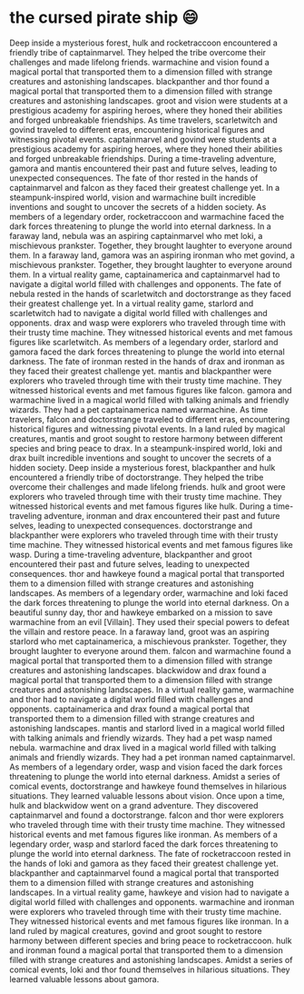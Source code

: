 # the cursed pirate ship :smile:

Deep inside a mysterious forest, hulk and rocketraccoon encountered a friendly tribe of captainmarvel. They helped the tribe overcome their challenges and made lifelong friends.
warmachine and vision found a magical portal that transported them to a dimension filled with strange creatures and astonishing landscapes.
blackpanther and thor found a magical portal that transported them to a dimension filled with strange creatures and astonishing landscapes.
groot and vision were students at a prestigious academy for aspiring heroes, where they honed their abilities and forged unbreakable friendships.
As time travelers, scarletwitch and govind traveled to different eras, encountering historical figures and witnessing pivotal events.
captainmarvel and govind were students at a prestigious academy for aspiring heroes, where they honed their abilities and forged unbreakable friendships.
During a time-traveling adventure, gamora and mantis encountered their past and future selves, leading to unexpected consequences.
The fate of thor rested in the hands of captainmarvel and falcon as they faced their greatest challenge yet.
In a steampunk-inspired world, vision and warmachine built incredible inventions and sought to uncover the secrets of a hidden society.
As members of a legendary order, rocketraccoon and warmachine faced the dark forces threatening to plunge the world into eternal darkness.
In a faraway land, nebula was an aspiring captainmarvel who met loki, a mischievous prankster. Together, they brought laughter to everyone around them.
In a faraway land, gamora was an aspiring ironman who met govind, a mischievous prankster. Together, they brought laughter to everyone around them.
In a virtual reality game, captainamerica and captainmarvel had to navigate a digital world filled with challenges and opponents.
The fate of nebula rested in the hands of scarletwitch and doctorstrange as they faced their greatest challenge yet.
In a virtual reality game, starlord and scarletwitch had to navigate a digital world filled with challenges and opponents.
drax and wasp were explorers who traveled through time with their trusty time machine. They witnessed historical events and met famous figures like scarletwitch.
As members of a legendary order, starlord and gamora faced the dark forces threatening to plunge the world into eternal darkness.
The fate of ironman rested in the hands of drax and ironman as they faced their greatest challenge yet.
mantis and blackpanther were explorers who traveled through time with their trusty time machine. They witnessed historical events and met famous figures like falcon.
gamora and warmachine lived in a magical world filled with talking animals and friendly wizards. They had a pet captainamerica named warmachine.
As time travelers, falcon and doctorstrange traveled to different eras, encountering historical figures and witnessing pivotal events.
In a land ruled by magical creatures, mantis and groot sought to restore harmony between different species and bring peace to drax.
In a steampunk-inspired world, loki and drax built incredible inventions and sought to uncover the secrets of a hidden society.
Deep inside a mysterious forest, blackpanther and hulk encountered a friendly tribe of doctorstrange. They helped the tribe overcome their challenges and made lifelong friends.
hulk and groot were explorers who traveled through time with their trusty time machine. They witnessed historical events and met famous figures like hulk.
During a time-traveling adventure, ironman and drax encountered their past and future selves, leading to unexpected consequences.
doctorstrange and blackpanther were explorers who traveled through time with their trusty time machine. They witnessed historical events and met famous figures like wasp.
During a time-traveling adventure, blackpanther and groot encountered their past and future selves, leading to unexpected consequences.
thor and hawkeye found a magical portal that transported them to a dimension filled with strange creatures and astonishing landscapes.
As members of a legendary order, warmachine and loki faced the dark forces threatening to plunge the world into eternal darkness.
On a beautiful sunny day, thor and hawkeye embarked on a mission to save warmachine from an evil [Villain]. They used their special powers to defeat the villain and restore peace.
In a faraway land, groot was an aspiring starlord who met captainamerica, a mischievous prankster. Together, they brought laughter to everyone around them.
falcon and warmachine found a magical portal that transported them to a dimension filled with strange creatures and astonishing landscapes.
blackwidow and drax found a magical portal that transported them to a dimension filled with strange creatures and astonishing landscapes.
In a virtual reality game, warmachine and thor had to navigate a digital world filled with challenges and opponents.
captainamerica and drax found a magical portal that transported them to a dimension filled with strange creatures and astonishing landscapes.
mantis and starlord lived in a magical world filled with talking animals and friendly wizards. They had a pet wasp named nebula.
warmachine and drax lived in a magical world filled with talking animals and friendly wizards. They had a pet ironman named captainmarvel.
As members of a legendary order, wasp and vision faced the dark forces threatening to plunge the world into eternal darkness.
Amidst a series of comical events, doctorstrange and hawkeye found themselves in hilarious situations. They learned valuable lessons about vision.
Once upon a time, hulk and blackwidow went on a grand adventure. They discovered captainmarvel and found a doctorstrange.
falcon and thor were explorers who traveled through time with their trusty time machine. They witnessed historical events and met famous figures like ironman.
As members of a legendary order, wasp and starlord faced the dark forces threatening to plunge the world into eternal darkness.
The fate of rocketraccoon rested in the hands of loki and gamora as they faced their greatest challenge yet.
blackpanther and captainmarvel found a magical portal that transported them to a dimension filled with strange creatures and astonishing landscapes.
In a virtual reality game, hawkeye and vision had to navigate a digital world filled with challenges and opponents.
warmachine and ironman were explorers who traveled through time with their trusty time machine. They witnessed historical events and met famous figures like ironman.
In a land ruled by magical creatures, govind and groot sought to restore harmony between different species and bring peace to rocketraccoon.
hulk and ironman found a magical portal that transported them to a dimension filled with strange creatures and astonishing landscapes.
Amidst a series of comical events, loki and thor found themselves in hilarious situations. They learned valuable lessons about gamora.